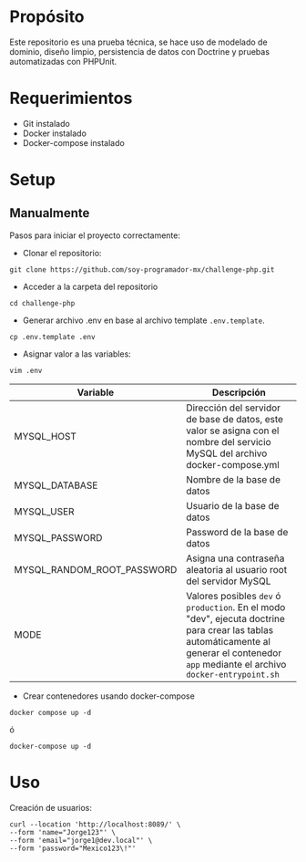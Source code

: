 # Propósito

Este repositorio es una prueba técnica, se hace uso de modelado de dominio, diseño limpio, persistencia de datos con Doctrine y pruebas automatizadas con PHPUnit.

# Requerimientos

* Git instalado
* Docker instalado
* Docker-compose instalado

# Setup

## Manualmente

Pasos para iniciar el proyecto correctamente:

* Clonar el repositorio:

```
git clone https://github.com/soy-programador-mx/challenge-php.git
```

* Acceder a la carpeta del repositorio

```
cd challenge-php
```

* Generar archivo .env en base al archivo template ```.env.template```.

```
cp .env.template .env
```

* Asignar valor a las variables:

```
vim .env
```

Variable | Descripción
---------|------------
MYSQL_HOST| Dirección del servidor de base de datos, este valor se asigna con el nombre del servicio MySQL del archivo docker-compose.yml
MYSQL_DATABASE | Nombre de la base de datos
MYSQL_USER | Usuario de la base de datos
MYSQL_PASSWORD | Password de la base de datos
MYSQL_RANDOM_ROOT_PASSWORD | Asigna una contraseña aleatoria al usuario root del servidor MySQL
MODE | Valores posibles ```dev``` ó ```production```. En el modo "dev", ejecuta doctrine para crear las tablas automáticamente al generar el contenedor ```app``` mediante el archivo ```docker-entrypoint.sh```

* Crear contenedores usando docker-compose

```
docker compose up -d
```
ó
```
docker-compose up -d
```

# Uso

Creación de usuarios:

```
curl --location 'http://localhost:8089/' \
--form 'name="Jorge123"' \
--form 'email="jorge1@dev.local"' \
--form 'password="Mexico123\!"'
```